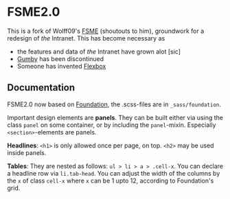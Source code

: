 FSME2.0
=======

This is a fork of Wolff09's [FSME](https://github.com/Wolff09/FSME/) (shoutouts to him), groundwork for a redesign of _the_ Intranet. This has become necessary as

- the features and data of _the_ Intranet have grown alot [sic]
- [Gumby](http://www.gumbyframework.com/) has been discontinued
- Someone has invented [Flexbox](https://www.w3.org/TR/css-flexbox-1/)


Documentation
-------------

FSME2.0 now based on [Foundation](http://foundation.zurb.com/), the .scss-files are in `_sass/foundation`.

Important design elements are **panels**. They can be built either via using the class `panel` on some container, or by including the `panel`-mixin.
Especially `<section>`-elements are panels.

**Headlines**: `<h1>` is only allowed once per page, on top. `<h2>` may be used inside panels.

**Tables**: They are nested as follows: `ul > li > a > .cell-x`. You can declare a headline row via `li.tab-head`. You can adjust the width of the columns by the `x` of class `cell-x` where `x` can be 1 upto 12, according to Foundation's grid.
